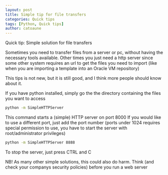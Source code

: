 ```yaml
---
layout: post
title: Simple tip for file transfers
categories: Quick tips
tags: [Python, Quick tips]
author: catoaune
---
```

Quick tip: Simple solution for file transfers

Sometimes you need to transfer files from a server or pc, without having the necessary tools available. Other times you just need a http server since some other system requires an url to get the files you need to import (like when you are importing a template into an Oracle VM repository)

This tips is not new, but it is still good, and I think more people should know about it.

If you have python installed, simply go the the directory containing the files you want to access
```bash
python -m SimpleHTTPServer
```
This command starts a (simple) HTTP server on port 8000
If you would like to use a different port, just add the port number (ports under 1024 requires special permission to use, you have to start the server with root/administrator privileges)
```bash
python -m SimpleHTTPServer 8888
```

To stop the server, just press CTRL and C

NB! As many other simple solutions, this could also do harm. Think (and check your companys security policies) before you run a web server
